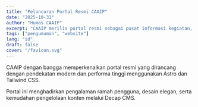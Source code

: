 ```yaml
---
title: "Peluncuran Portal Resmi CAAIP"
date: "2025-10-31"
author: "Humas CAAIP"
excerpt: "CAAIP merilis portal resmi sebagai pusat informasi kegiatan, berita, dan publikasi."
tags: ["pengumuman", "website"]
lang: "id"
draft: false
cover: "/favicon.svg"
---
```


CAAIP dengan bangga memperkenalkan portal resmi yang dirancang dengan pendekatan modern dan performa tinggi menggunakan Astro dan Tailwind CSS.

Portal ini menghadirkan pengalaman ramah pengguna, desain elegan, serta kemudahan pengelolaan konten melalui Decap CMS.
